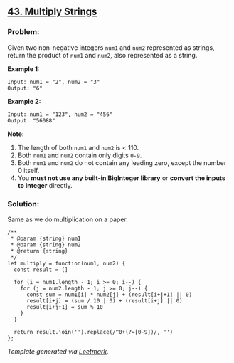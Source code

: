## [43. Multiply Strings](https://leetcode.com/problems/multiply-strings/description/)

### Problem:

Given two non-negative integers `num1` and `num2` represented as strings, return the product of `num1` and `num2`, also represented as a string.

**Example 1:**

    Input: num1 = "2", num2 = "3"
    Output: "6"

**Example 2:**

    Input: num1 = "123", num2 = "456"
    Output: "56088"

**Note:**

1.  The length of both `num1` and `num2` is &lt; 110.
2.  Both `num1` and `num2` contain only digits `0-9`.
3.  Both `num1` and `num2` do not contain any leading zero, except the number 0 itself.
4.  You **must not use any built-in BigInteger library** or **convert the inputs to integer** directly.

### Solution:

Same as we do multiplication on a paper.

    /**
     * @param {string} num1
     * @param {string} num2
     * @return {string}
     */
    let multiply = function(num1, num2) {
      const result = []

      for (i = num1.length - 1; i >= 0; i--) {
        for (j = num2.length - 1; j >= 0; j--) {
          const sum = num1[i] * num2[j] + (result[i+j+1] || 0)
          result[i+j] = (sum / 10 | 0) + (result[i+j] || 0)
          result[i+j+1] = sum % 10
        }
      }

      return result.join('').replace(/^0+(?=[0-9])/, '')
    };

_Template generated via [Leetmark](https://github.com/crimx/crx-leetmark)._
